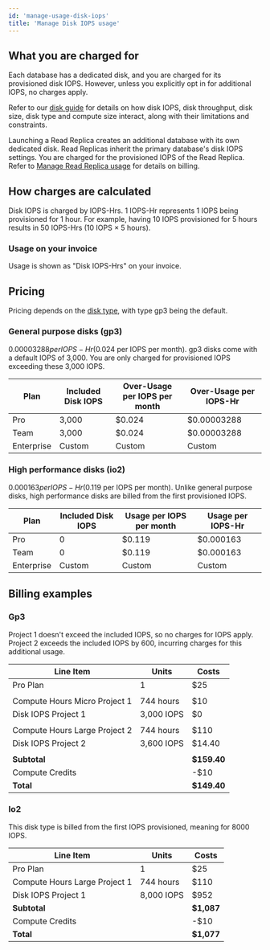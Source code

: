 ```yaml
---
id: 'manage-usage-disk-iops'
title: 'Manage Disk IOPS usage'
---
```


## What you are charged for

Each database has a dedicated disk, and you are charged for its provisioned disk IOPS. However, unless you explicitly opt in for additional IOPS, no charges apply.

Refer to our [disk guide](/docs/guides/platform/compute-and-disk#disk) for details on how disk IOPS, disk throughput, disk size, disk type and compute size interact, along with their limitations and constraints.

<Admonition type="note">

Launching a Read Replica creates an additional database with its own dedicated disk. Read Replicas inherit the primary database's disk IOPS settings. You are charged for the provisioned IOPS of the Read Replica. Refer to [Manage Read Replica usage](/docs/guides/platform/manage-your-usage/read-replicas) for details on billing.

</Admonition>

## How charges are calculated

Disk IOPS is charged by IOPS-Hrs. 1 IOPS-Hr represents 1 IOPS being provisioned for 1 hour. For example, having 10 IOPS provisioned for 5 hours results in 50 IOPS-Hrs (10 IOPS × 5 hours).

### Usage on your invoice

Usage is shown as "Disk IOPS-Hrs" on your invoice.

## Pricing

Pricing depends on the [disk type](/docs/guides/platform/compute-and-disk#disk-types), with type gp3 being the default.

### General purpose disks (gp3)

$0.00003288 per IOPS-Hr ($0.024 per IOPS per month). gp3 disks come with a default IOPS of 3,000. You are only charged for provisioned IOPS exceeding these 3,000 IOPS.

| Plan       | Included Disk IOPS | Over-Usage per IOPS per month | Over-Usage per IOPS-Hr |
| ---------- | ------------------ | ----------------------------- | ---------------------- |
| Pro        | 3,000              | $0.024                        | $0.00003288            |
| Team       | 3,000              | $0.024                        | $0.00003288            |
| Enterprise | Custom             | Custom                        | Custom                 |

### High performance disks (io2)

$0.000163 per IOPS-Hr ($0.119 per IOPS per month).
Unlike general purpose disks, high performance disks are billed from the first provisioned IOPS.

| Plan       | Included Disk IOPS | Usage per IOPS per month | Usage per IOPS-Hr |
| ---------- | ------------------ | ------------------------ | ----------------- |
| Pro        | 0                  | $0.119                   | $0.000163         |
| Team       | 0                  | $0.119                   | $0.000163         |
| Enterprise | Custom             | Custom                   | Custom            |

## Billing examples

### Gp3

Project 1 doesn't exceed the included IOPS, so no charges for IOPS apply. Project 2 exceeds the included IOPS by 600, incurring charges for this additional usage.

| Line Item                     | Units      | Costs       |
| ----------------------------- | ---------- | ----------- |
| Pro Plan                      | 1          | $25         |
|                               |            |             |
| Compute Hours Micro Project 1 | 744 hours  | $10         |
| Disk IOPS Project 1           | 3,000 IOPS | $0          |
|                               |            |             |
| Compute Hours Large Project 2 | 744 hours  | $110        |
| Disk IOPS Project 2           | 3,600 IOPS | $14.40      |
|                               |            |             |
| **Subtotal**                  |            | **$159.40** |
| Compute Credits               |            | -$10        |
| **Total**                     |            | **$149.40** |

### Io2

This disk type is billed from the first IOPS provisioned, meaning for 8000 IOPS.

| Line Item                     | Units      | Costs      |
| ----------------------------- | ---------- | ---------- |
| Pro Plan                      | 1          | $25        |
| Compute Hours Large Project 1 | 744 hours  | $110       |
| Disk IOPS Project 1           | 8,000 IOPS | $952       |
| **Subtotal**                  |            | **$1,087** |
| Compute Credits               |            | -$10       |
| **Total**                     |            | **$1,077** |